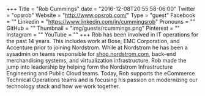 +++
Title = "Rob Cummings"
date = "2016-12-08T20:55:58-06:00"
Twitter = "opsrob"
Website = "http://www.opsrob.com/"
Type = "guest"
Facebook = ""
Linkedin = "https://www.linkedin.com/in/cummingsrob"
Pronouns = ""
GitHub = ""
Thumbnail = "img/guests/rcummings.png"
Pinterest = ""
Instagram = ""
YouTube = ""
+++
Rob has been involved in IT operations for the past 14 years. This includes work at Bose, EMC Corporation, and Accenture prior to joining Nordstrom. While at Nordstrom he has been a sysadmin on teams responsible for [shop.nordstrom.com](http://shop.nordstrom.com), back-end merchandising systems, and virtualization infrastructure. Rob made the jump into leadership by helping form the Nordstrom Infrastructure Engineering and Public Cloud teams. Today, Rob supports the eCommerce Technical Operations teams and is focusing his passion on modernizing our technology stack and how we work together.

